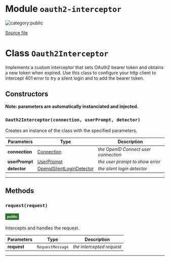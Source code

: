 # Module `oauth2-interceptor`

![category:public](https://img.shields.io/badge/category-public-FF5000.svg?style=flat-square)



[Source file](..\src\oauth2-interceptor.js)

# Class `Oauth2Interceptor`

Implements a custom interceptor that sets OAuth2 bearer token and
obtains a new token when expired.
Use this class to configure your http client to intercept 401 error to try a silent login
and to add the bearer token.

## Constructors

__Note: parameters are automatically instanciated and injected.__

### `Oauth2Interceptor(connection, userPrompt, detector)`

Creates an instance of the class with the specified parameters.

Parameters | Type | Description
--- | --- | ---
__connection__ | [Connection](src_connection.md) | *the OpenID Connect user connection*
__userPrompt__ | [UserPrompt](src_user-prompt.md) | *the user prompt to show error*
__detector__ | [OpenidSilentLoginDetector](src_openid-silent-login-detector.md) | *the silent login detector*

---

## Methods

### `request(request)`

![modifier: public](images/badges/modifier-public.png)

Intercepts and handles the request.

Parameters | Type | Description
--- | --- | ---
__request__ | `RequestMessage` | *the intercepted request*

---
